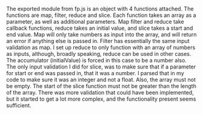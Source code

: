 The exported module from fp.js is an object with 4 functions attached. The functions are map, filter, reduce and slice. Each function takes an array as a parameter, as well as additional parameters. Map filter and reduce take callback functions, reduce takes an initial value, and slice takes a start and end value. Map will only take numbers as input into the array, and will return an error if anything else is passed in. Filter has essentially the same input validation as map. I set up reduce to only function with an array of numbers as inputs, although, broadly speaking, reduce can be used in other cases. The accumulator (initialValue) is forced in this case to be a number also. The only input validation I did for slice, was to make sure that if a parameter for start or end was passed in, that it was a number. I parsed that in my code to make sure it was an integer and not a float. Also, the array must not be empty. The start of the slice function must not be greater than the length of the array. There was more validation that could have been implemented, but it started to get a lot more complex, and the functionality present seems sufficient.
